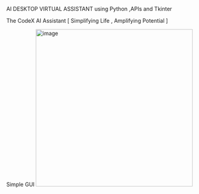 AI DESKTOP VIRTUAL ASSISTANT using Python ,APIs and Tkinter 

The CodeX AI Assistant [ Simplifying Life , Amplifying Potential ]

Simple GUI
<img width="411" alt="image" src="https://github.com/user-attachments/assets/526abd1e-bea0-45ba-bed8-dbdce585720b">





